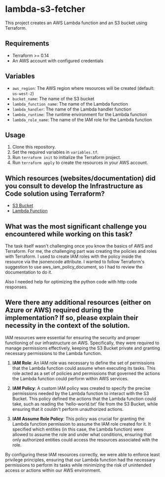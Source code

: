 # lambda-s3-fetcher

This project creates an AWS Lambda function and an S3 bucket using Terraform.

## Requirements

- Terraform >= 0.14
- An AWS account with configured credentials

## Variables

- `aws_region`: The AWS region where resources will be created (default: `us-west-2`)
- `bucket_name`: The name of the S3 bucket
- `lambda_function_name`: The name of the Lambda function
- `lambda_handler`: The name of the Lambda handler function
- `lambda_runtime`: The runtime environment for the Lambda function
- `lambda_role_name`: The name of the IAM role for the Lambda function

## Usage

1. Clone this repository.
2. Set the required variables in `variables.tf`.
3. Run `terraform init` to initialize the Terraform project.
4. Run `terraform apply` to create the resources in your AWS account.

## Which resources (websites/documentation) did you consult to develop the Infrastructure as Code solution using Terraform?

- [S3 Bucket](https://registry.terraform.io/providers/hashicorp/aws/latest/docs/resources/s3_bucket)
- [Lambda Function](https://registry.terraform.io/providers/hashicorp/aws/latest/docs/resources/lambda_function)

## What was the most significant challenge you encountered while working on this task?

The task itself wasn't challenging once you know the basics of AWS and Terraform. For me, the challenging part was creating the policies and roles with Terraform. I used to create IAM roles with the policy inside the resource via the jsonencode attribute. I wanted to follow Terraform's suggestion to use aws_iam_policy_document, so I had to review the documentation to do it.

Also I needed help for optimizing the python code with http code responses.

## Were there any additional resources (either on Azure or AWS) required during the implementation? If so, please explain their necessity in the context of the solution.

IAM resources were essential for ensuring the security and proper functioning of our infrastructure on AWS. Specifically, they were required to manage permissions effectively, keeping the S3 Bucket private and granting necessary permissions to the Lambda function.

1. **IAM Role**: An IAM role was necessary to define the set of permissions that the Lambda function could assume when executing its tasks. This role acted as a set of policies and permissions that governed the actions the Lambda function could perform within AWS services.

2. **IAM Policy**: A custom IAM policy was created to specify the precise permissions needed by the Lambda function to interact with the S3 Bucket. This policy defined the actions that the Lambda function could take, such as reading the 'hello-world.txt' file from the S3 Bucket, while ensuring that it couldn't perform unauthorized actions.

3. **IAM Assume Role Policy**: This policy was crucial for granting the Lambda function permission to assume the IAM role created for it. It specified which entities (in this case, the Lambda function) were allowed to assume the role and under what conditions, ensuring that only authorized entities could access the resources associated with the role.

By configuring these IAM resources correctly, we were able to enforce least privilege principles, ensuring that our Lambda function had the necessary permissions to perform its tasks while minimizing the risk of unintended access or actions within our AWS environment.